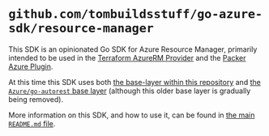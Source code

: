 # `github.com/tombuildsstuff/go-azure-sdk/resource-manager`

This SDK is an opinionated Go SDK for Azure Resource Manager, primarily intended to be used in the [Terraform AzureRM Provider](https://github.com/hashicorp/terraform-provider-azurerm) and the [Packer Azure Plugin](https://github.com/hashicorp/packer-plugin-azure).

At this time this SDK uses both [the base-layer within this repository](../sdk) and [the `Azure/go-autorest` base layer](https://github.com/Azure/go-autorest) (although this older base layer is gradually being removed).

More information on this SDK, and how to use it, can be found in [the main `README.md` file](../README.md).

